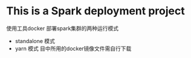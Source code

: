 # This is a Spark deployment project    
使用工具docker 部署spark集群的两种运行模式    
- standalone 模式
- yarn 模式
  目中所用的docker镜像文件需自行下载
